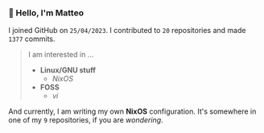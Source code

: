 ### 👋 Hello, I'm Matteo

I joined GitHub on `25/04/2023`.
I contributed to `20` repositories and made `1377` commits.

> I am interested in ...
> 
> - **Linux/GNU stuff**
>     - *NixOS*
> - **FOSS**
>   - *vi*

And currently, I am writing my own **NixOS** configuration. It's somewhere in one of my `9` repositories, if you are *wondering*.
